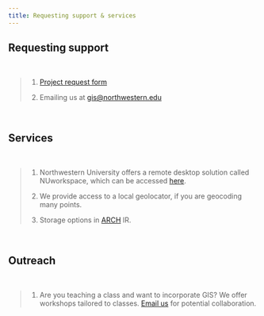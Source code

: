 ```yaml
---
title: Requesting support & services
---
```



## Requesting support

<br>

> 1) [Project request form](https://app.smartsheet.com/b/form/2f2ec327e6164f83b588b7bbe2e2b56f)
>
> 2) Emailing us at [gis@northwestern.edu](mailto:gis@northwestern.edu)

<br>

## Services

<br>

> 1) Northwestern University offers a remote desktop solution called NUworkspace, which can be accessed [here](https://nuworkspace.northwestern.edu/). 
>
> 2) We provide access to a local geolocator, if you are geocoding many points. 
>
> 3) Storage options in [ARCH](https://arch.library.northwestern.edu/) IR. 

<br>

## Outreach

<br>

> 1) Are you teaching a class and want to incorporate GIS? We offer workshops tailored to classes. [Email us](mailto:gis@northwestern.edu) for potential collaboration.
